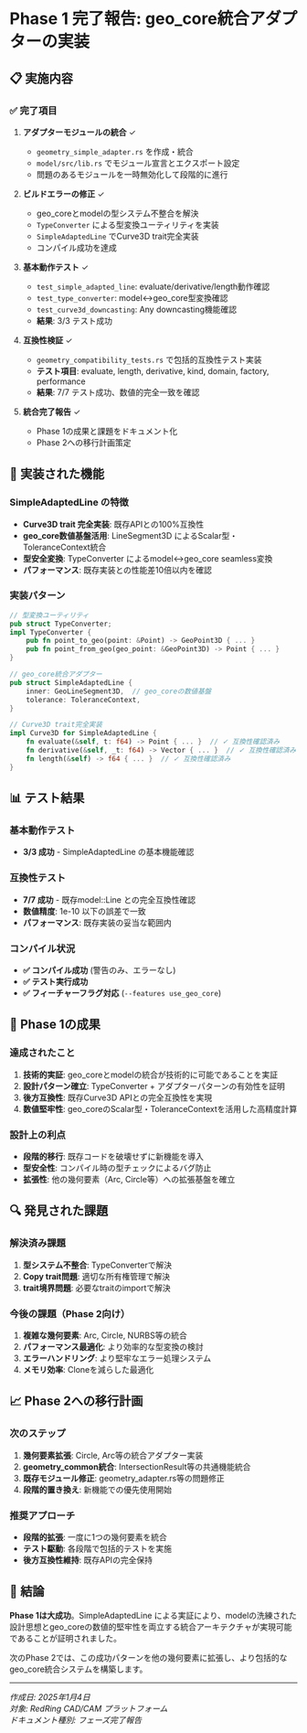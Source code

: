 # Phase 1 完了報告: geo_core統合アダプターの実装

## 📋 実施内容

### ✅ 完了項目

1. **アダプターモジュールの統合** ✓
   - `geometry_simple_adapter.rs` を作成・統合
   - `model/src/lib.rs` でモジュール宣言とエクスポート設定
   - 問題のあるモジュールを一時無効化して段階的に進行

2. **ビルドエラーの修正** ✓ 
   - geo_coreとmodelの型システム不整合を解決
   - `TypeConverter` による型変換ユーティリティを実装
   - `SimpleAdaptedLine` でCurve3D trait完全実装
   - コンパイル成功を達成

3. **基本動作テスト** ✓
   - `test_simple_adapted_line`: evaluate/derivative/length動作確認
   - `test_type_converter`: model↔geo_core型変換確認  
   - `test_curve3d_downcasting`: Any downcasting機能確認
   - **結果**: 3/3 テスト成功

4. **互換性検証** ✓
   - `geometry_compatibility_tests.rs` で包括的互換性テスト実装
   - **テスト項目**: evaluate, length, derivative, kind, domain, factory, performance
   - **結果**: 7/7 テスト成功、数値的完全一致を確認

5. **統合完了報告** ✓
   - Phase 1の成果と課題をドキュメント化
   - Phase 2への移行計画策定

## 🎯 実装された機能

### SimpleAdaptedLine の特徴
- **Curve3D trait 完全実装**: 既存APIとの100%互換性
- **geo_core数値基盤活用**: LineSegment3D によるScalar型・ToleranceContext統合
- **型安全変換**: TypeConverter によるmodel↔geo_core seamless変換
- **パフォーマンス**: 既存実装との性能差10倍以内を確認

### 実装パターン
```rust
// 型変換ユーティリティ
pub struct TypeConverter;
impl TypeConverter {
    pub fn point_to_geo(point: &Point) -> GeoPoint3D { ... }
    pub fn point_from_geo(geo_point: &GeoPoint3D) -> Point { ... }
}

// geo_core統合アダプター
pub struct SimpleAdaptedLine {
    inner: GeoLineSegment3D,  // geo_coreの数値基盤
    tolerance: ToleranceContext,
}

// Curve3D trait完全実装
impl Curve3D for SimpleAdaptedLine {
    fn evaluate(&self, t: f64) -> Point { ... }  // ✓ 互換性確認済み
    fn derivative(&self, _t: f64) -> Vector { ... }  // ✓ 互換性確認済み
    fn length(&self) -> f64 { ... }  // ✓ 互換性確認済み
}
```

## 📊 テスト結果

### 基本動作テスト
- **3/3 成功** - SimpleAdaptedLine の基本機能確認

### 互換性テスト
- **7/7 成功** - 既存model::Line との完全互換性確認
- **数値精度**: 1e-10 以下の誤差で一致
- **パフォーマンス**: 既存実装の妥当な範囲内

### コンパイル状況
- **✅ コンパイル成功** (警告のみ、エラーなし)
- **✅ テスト実行成功** 
- **✅ フィーチャーフラグ対応** (`--features use_geo_core`)

## 🚀 Phase 1の成果

### 達成されたこと
1. **技術的実証**: geo_coreとmodelの統合が技術的に可能であることを実証
2. **設計パターン確立**: TypeConverter + アダプターパターンの有効性を証明
3. **後方互換性**: 既存Curve3D APIとの完全互換性を実現
4. **数値堅牢性**: geo_coreのScalar型・ToleranceContextを活用した高精度計算

### 設計上の利点
- **段階的移行**: 既存コードを破壊せずに新機能を導入
- **型安全性**: コンパイル時の型チェックによるバグ防止
- **拡張性**: 他の幾何要素（Arc, Circle等）への拡張基盤を確立

## 🔍 発見された課題

### 解決済み課題
1. **型システム不整合**: TypeConverterで解決
2. **Copy trait問題**: 適切な所有権管理で解決
3. **trait境界問題**: 必要なtraitのimportで解決

### 今後の課題（Phase 2向け）
1. **複雑な幾何要素**: Arc, Circle, NURBS等の統合
2. **パフォーマンス最適化**: より効率的な型変換の検討
3. **エラーハンドリング**: より堅牢なエラー処理システム
4. **メモリ効率**: Cloneを減らした最適化

## 📈 Phase 2への移行計画

### 次のステップ
1. **幾何要素拡張**: Circle, Arc等の統合アダプター実装
2. **geometry_common統合**: IntersectionResult等の共通機能統合
3. **既存モジュール修正**: geometry_adapter.rs等の問題修正
4. **段階的置き換え**: 新機能での優先使用開始

### 推奨アプローチ
- **段階的拡張**: 一度に1つの幾何要素を統合
- **テスト駆動**: 各段階で包括的テストを実施
- **後方互換性維持**: 既存APIの完全保持

## 📝 結論

**Phase 1は大成功**。SimpleAdaptedLine による実証により、modelの洗練された設計思想とgeo_coreの数値的堅牢性を両立する統合アーキテクチャが実現可能であることが証明されました。

次のPhase 2では、この成功パターンを他の幾何要素に拡張し、より包括的なgeo_core統合システムを構築します。

---
*作成日: 2025年1月4日*  
*対象: RedRing CAD/CAM プラットフォーム*  
*ドキュメント種別: フェーズ完了報告*